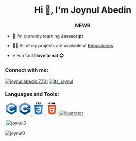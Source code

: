 <h1 align="center">Hi 👋, I'm Joynul Abedin</h1>
<h3 align="center" > NEWB </h3>

- 🌱 I’m currently learning **Javascript**

- 👨‍💻 All of my projects are available at <a href="https://github.com/joynul0?tab=repositories" target="blank">Repositories</a>

- ⚡ Fun fact **I love to eat 😊**

<h3 align="left">Connect with me:</h3>
<p align="left">
<a href="[https://fb.com/joynul.abedin.7731](https://www.facebook.com/profile.php?id=61551535393069)" target="blank"><img align="center" src="https://raw.githubusercontent.com/rahuldkjain/github-profile-readme-generator/master/src/images/icons/Social/facebook.svg" alt="joynul.abedin.7731" height="30" width="40" /></a>
<a href="https://instagram.com/its_joynul" target="blank"><img align="center" src="https://raw.githubusercontent.com/rahuldkjain/github-profile-readme-generator/master/src/images/icons/Social/instagram.svg" alt="its_joynul" height="30" width="40" /></a>
</p>

<h3 align="left">Languages and Tools:</h3>
<p align="left">  <a href="https://www.cprogramming.com/" target="_blank"> <img src="https://raw.githubusercontent.com/devicons/devicon/master/icons/c/c-original.svg" alt="c" width="40" height="40"/> </a> 
  <a href="https://www.w3schools.com/cpp/" target="_blank"> <img src="https://raw.githubusercontent.com/devicons/devicon/master/icons/cplusplus/cplusplus-original.svg" alt="cplusplus" width="40" height="40"/> </a>
  <a href="https://www.w3schools.com/css/" target="_blank"> <img src="https://raw.githubusercontent.com/devicons/devicon/master/icons/css3/css3-original-wordmark.svg" alt="css3" width="40" height="40"/> </a> 
   <a href="https://www.w3.org/html/" target="_blank"> <img src="https://raw.githubusercontent.com/devicons/devicon/master/icons/html5/html5-original-wordmark.svg" alt="html5" width="40" height="40"/> </a> <a href="https://www.adobe.com/in/products/illustrator.html" target="_blank"> <img src="https://www.vectorlogo.zone/logos/adobe_illustrator/adobe_illustrator-icon.svg" alt="illustrator" width="40" height="40"/> </a>   </p>

<p>&nbsp;<img align="center" src="https://github-readme-stats.vercel.app/api?username=joynul0&show_icons=true&theme=dark&title_color=ffffff&text_color=FFFF00&locale=en" alt="joynul0" /></p>
<p><img align="center" src="https://github-readme-streak-stats.herokuapp.com/?user=joynul0&" alt="joynul0" /></p>
                                                   





 

